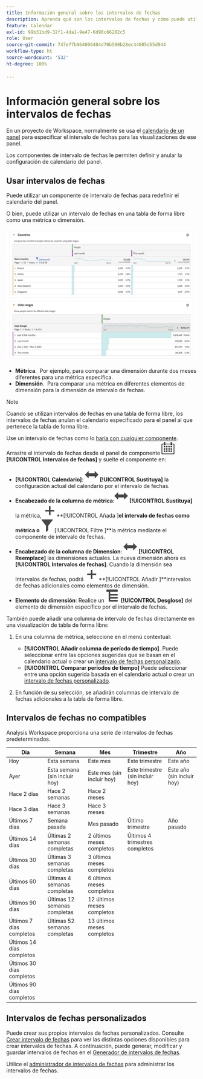 ```yaml
---
title: Información general sobre los intervalos de fechas
description: Aprenda qué son los intervalos de fechas y cómo puede utilizarlos en el sistema de informes.
feature: Calendar
exl-id: 99b31bd9-32f1-4da1-9e47-6d90c66282c5
role: User
source-git-commit: 747e77b964006404d70b500b28ec44005d65d944
workflow-type: ht
source-wordcount: '532'
ht-degree: 100%

---
```


# Información general sobre los intervalos de fechas

En un proyecto de Workspace, normalmente se usa el [calendario de un panel](/help/analysis-workspace/c-panels/panels.md#calendar) para especificar el intervalo de fechas para las visualizaciones de ese panel.

Los componentes de intervalo de fechas le permiten definir y anular la configuración de calendario del panel.

<!-- Very old video, should we show it?

+++ View a video illustrating use of calendar and date ranges

>[!VIDEO](https://video.tv.adobe.com/v/24136?format=jpeg)

{{videoaa}}
+++

-->

## Usar intervalos de fechas

Puede utilizar un componente de intervalo de fechas para redefinir el calendario del panel.

O bien, puede utilizar un intervalo de fechas en una tabla de forma libre como una métrica o dimensión.

![Uso del intervalo de fechas](/help/components/date-ranges/assets/date-ranges-usage.png)

- **Métrica**.  Por ejemplo, para comparar una dimensión durante dos meses diferentes para una métrica específica.
- **Dimensión**.  Para comparar una métrica en diferentes elementos de dimensión para la dimensión de intervalo de fechas.

>[!NOTE]
>
>Cuando se utilizan intervalos de fechas en una tabla de forma libre, los intervalos de fechas anulan el calendario especificado para el panel al que pertenece la tabla de forma libre.
>

Use un intervalo de fechas como lo [haría con cualquier componente](/help/components/overview.md#analysis-workspace-components). Arrastre el intervalo de fechas desde el panel de componente ![Calendario](/help/assets/icons/Calendar.svg) **[!UICONTROL Intervalos de fechas]** y suelte el componente en:

- **[!UICONTROL Calendario]**: ![Cambiar](/help/assets/icons/Switch.svg) **[!UICONTROL Sustituya]** la configuración actual del calendario por el intervalo de fechas.
- **Encabezado de la columna de métrica**:![Cambiar](/help/assets/icons/Switch.svg) **[!UICONTROL Sustituya]** la métrica, ![Añadir](/help/assets/icons/Add.svg)**[!UICONTROL Añada ]**el intervalo de fechas como métrica o ![Filtrar](/help/assets/icons/Filter.svg)**[!UICONTROL  Filtre ]**la métrica mediante el componente de intervalo de fechas.
- **Encabezado de la columna de Dimension**: ![Cambiar](/help/assets/icons/Switch.svg) **[!UICONTROL Reemplace]** las dimensiones actuales. La nueva dimensión ahora es **[!UICONTROL Intervalos de fechas]**. Cuando la dimensión sea Intervalos de fechas, podrá ![Añadir](/help/assets/icons/Add.svg)**[!UICONTROL Añadir ]**intervalos de fechas adicionales como elementos de dimensión.
- **Elemento de dimensión**: Realice un ![Desglose](/help/assets/icons/Breakdown.svg) **[!UICONTROL Desglose]** del elemento de dimensión específico por el intervalo de fechas.

También puede añadir una columna de intervalo de fechas directamente en una visualización de tabla de forma libre:

1. En una columna de métrica, seleccione en el menú contextual:

   - **[!UICONTROL Añadir columna de período de tiempo]**. Puede seleccionar entre las opciones sugeridas que se basan en el calendario actual o crear un [intervalo de fechas personalizado](#custom-date-ranges).
   - **[!UICONTROL Comparar períodos de tiempo]** Puede seleccionar entre una opción sugerida basada en el calendario actual o crear un [intervalo de fechas personalizado](#custom-date-ranges).

1. En función de su selección, se añadirán columnas de intervalo de fechas adicionales a la tabla de forma libre.

## Intervalos de fechas no compatibles

Analysis Workspace proporciona una serie de intervalos de fechas predeterminados.


| Día | Semana | Mes | Trimestre | Año |
|---|---|---|---|---|
| Hoy | Esta semana | Este mes | Este trimestre | Este año |
| Ayer | Esta semana (sin incluir hoy) | Este mes (sin incluir hoy) | Este trimestre (sin incluir hoy) | Este año (sin incluir hoy) |
| Hace 2 días | Hace 2 semanas | Hace 2 meses |   |  |
| Hace 3 días | Hace 3 semanas | Hace 3 meses  |  | |
| Últimos 7 días | Semana pasada | Mes pasado | Último trimestre | Año pasado |
| Últimos 14 días | Últimas 2 semanas completas | 2 últimos meses completos | Últimos 4 trimestres completos | |
| Últimos 30 días | Últimas 3 semanas completas | 3 últimos meses completos | | |
| Últimos 60 días | Últimas 4 semanas completas | 6 últimos meses completos | | |
| Últimos 90 días | Últimas 12 semanas completas | 12 últimos meses completos | | |
| Últimos 7 días completos | Últimas 52 semanas completas | 13 últimos meses completos | | |
| Últimos 14 días completos | | | | |
| Últimos 30 días completos | | | | |
| Últimos 90 días completos | | | | |

<table style="table-layout:fixed">

## Intervalos de fechas personalizados

Puede crear sus propios intervalos de fechas personalizados. Consulte [Crear intervalo de fechas](/help/components/date-ranges/create.md) para ver las distintas opciones disponibles para crear intervalos de fechas. A continuación, puede generar, modificar y guardar intervalos de fechas en el [Generador de intervalos de fechas](create.md#date-range-builder).

Utilice el [administrador de intervalos de fechas](manage.md) para administrar los intervalos de fechas.
